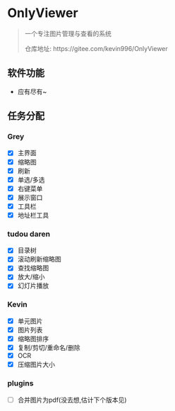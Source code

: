 # OnlyViewer
> 一个专注图片管理与查看的系统
> <p>仓库地址: https://gitee.com/kevin996/OnlyViewer

## 软件功能
- 应有尽有~

## 任务分配
### Grey
- [x] 主界面
- [x] 缩略图
- [x] 刷新
- [x] 单选/多选
- [x] 右键菜单
- [x] 展示窗口
- [x] 工具栏
- [x] 地址栏工具

### tudou daren 
- [x] 目录树
- [x] 滚动刷新缩略图
- [x] 查找缩略图
- [x] 放大/缩小
- [x] 幻灯片播放

### Kevin
- [x] 单元图片
- [x] 图片列表
- [x] 缩略图排序
- [x] 复制/剪切/重命名/删除
- [x] OCR
- [x] 压缩图片大小

### plugins
- [ ] 合并图片为pdf(没去想,估计下个版本见)